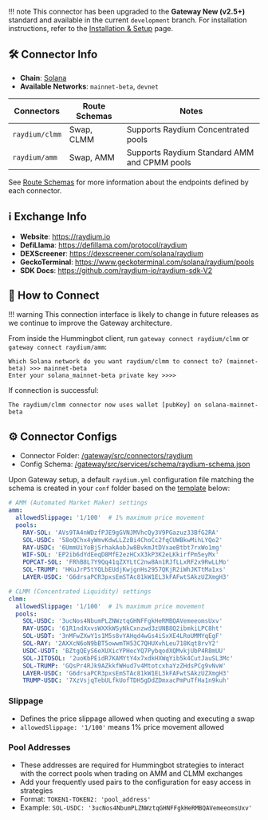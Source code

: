 !!! note
    This connector has been upgraded to the **Gateway New (v2.5+)** standard and available in the current `development` branch. For installation instructions, refer to the [Installation & Setup](../../gateway/installation.md) page.
    
## 🛠 Connector Info

* **Chain**: [Solana](/gateway/chains/solana)
* **Available Networks**: `mainnet-beta`, `devnet`

| Connectors | Route Schemas | Notes | 
| --------- | ------ | ----- |
| `raydium/clmm` | Swap, CLMM | Supports Raydium Concentrated pools |
| `raydium/amm` | Swap, AMM | Supports Raydium Standard AMM and CPMM pools |

See [Route Schemas](/gateway/schemas) for more information about the endpoints defined by each connector.

## ℹ️ Exchange Info

- **Website**: <https://raydium.io>
- **DefiLlama**: <https://defillama.com/protocol/raydium>
- **DEXScreener**: <https://dexscreener.com/solana/raydium>
- **GeckoTerminal**: <https://www.geckoterminal.com/solana/raydium/pools>
- **SDK Docs**: <https://github.com/raydium-io/raydium-sdk-V2>

## 🔑 How to Connect

!!! warning
    This connection interface is likely to change in future releases as we continue to improve the Gateway architecture.

From inside the Hummingbot client, run `gateway connect raydium/clmm` or `gateway connect raydium/amm`:

```
Which Solana network do you want raydium/clmm to connect to? (mainnet-beta) >>> mainnet-beta
Enter your solana_mainnet-beta private key >>>>
```

If connection is successful:
```
The raydium/clmm connector now uses wallet [pubKey] on solana-mainnet-beta
```

## ⚙️ Connector Configs

* Connector Folder: [/gateway/src/connectors/raydium](https://github.com/hummingbot/gateway/tree/development/src/connectors/raydium)
* Config Schema: [/gateway/src/services/schema/raydium-schema.json](https://github.com/hummingbot/gateway/tree/development/src/services/schema/raydium-schema.json)

Upon Gateway setup, a default `raydium.yml` configuration file matching the schema is created in your `conf` folder based on the [template](https://github.com/hummingbot/gateway/tree/development/src/templates/raydium.yml) below:

```yaml
# AMM (Automated Market Maker) settings
amm:
  allowedSlippage: '1/100'  # 1% maximum price movement
  pools:
    RAY-SOL: 'AVs9TA4nWDzfPJE9gGVNJMVhcQy3V9PGazuz33BfG2RA'
    SOL-USDC: '58oQChx4yWmvKdwLLZzBi4ChoCc2fqCUWBkwMihLYQo2'
    RAY-USDC: '6UmmUiYoBjSrhakAobJw8BvkmJtDVxaeBtbt7rxWo1mg'
    WIF-SOL: 'EP2ib6dYdEeqD8MfE2ezHCxX3kP3K2eLKkirfPm5eyMx'
    POPCAT-SOL: 'FRhB8L7Y9Qq41qZXYLtC2nw8An1RJfLLxRF2x9RwLLMo'
    SOL-TRUMP: 'HKuJrP5tYQLbEUdjKwjgnHs2957QKjR2iWhJKTtMa1xs'
    LAYER-USDC: 'G6drsaPCR3pxsEmSTAc81kW1EL3kFAFwtSAkzUZXmgH3'

# CLMM (Concentrated Liquidity) settings
clmm:
  allowedSlippage: '1/100'  # 1% maximum price movement
  pools:
    SOL-USDC: '3ucNos4NbumPLZNWztqGHNFFgkHeRMBQAVemeeomsUxv'
    RAY-USDC: '61R1ndXxvsWXXkWSyNkCxnzwd3zUNB8Q2ibmkiLPC8ht'
    SOL-USDT: '3nMFwZXwY1s1M5s8vYAHqd4wGs4iSxXE4LRoUMMYqEgF'
    SOL-RAY: '2AXXcN6oN9bBT5owwmTH53C7QHUXvhLeu718Kqt8rvY2'
    USDC-USDT: 'BZtgQEyS6eXUXicYPHecYQ7PybqodXQMvkjUbP4R8mUU'
    SOL-JITOSOL: '2uoKbPEidR7KAMYtY4x7xdkHXWqYib5k4CutJauSL3Mc'
    SOL-TRUMP: 'GQsPr4RJk9AZkkfWHud7v4MtotcxhaYzZHdsPCg9vNvW'
    LAYER-USDC: 'G6drsaPCR3pxsEmSTAc81kW1EL3kFAFwtSAkzUZXmgH3'
    TRUMP-USDC: '7XzVsjqTebULfkUofTDH5gDdZDmxacPmPuTfHa1n9kuh'
```

### Slippage

 - Defines the price slippage allowed when quoting and executing a swap
 - `allowedSlippage: '1/100'` means 1% price movement allowed

### Pool Addresses

 - These addresses are required for Hummingbot strategies to interact with the correct pools when trading on AMM and CLMM exchanges
 - Add your frequently used pairs to the configuration for easy access in strategies
 - Format: `TOKEN1-TOKEN2: 'pool_address'`
 - Example: `SOL-USDC: '3ucNos4NbumPLZNWztqGHNFFgkHeRMBQAVemeeomsUxv'`